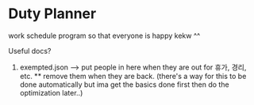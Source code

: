 # Duty Planner
work schedule program so that everyone is happy kekw ^^

Useful docs? 

1. exempted.json --> put people in here when they are out for 휴가, 경리, etc. ** remove them when they are back. (there's a way for this to be done automatically but ima get the basics done first then do the optimization later..)